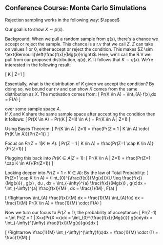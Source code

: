 ## Conference Course: Monte Carlo Simulations

<script src="https://polyfill.io/v3/polyfill.min.js?features=es6"></script>
<script id="MathJax-script" async src="https://cdn.jsdelivr.net/npm/mathjax@3/es5/tex-mml-chtml.js"></script>

Rejection sampling works in the following way: $\space$

Our goal is to show $X \sim p(x)$.

Background: When we pull a random sample from $q(x)$, there's a chance we accept or reject the sample. This chance is a r.v that we call $Z$. $Z$ can take on values 1 or 0, either accept or reject the condition. This makes $Z \sim \text{Bernoulli}\left(\frac{f(x)}{Mg(x)}\right)$. Here, we'll call the R.V we pull from our proposed distribution, $q(x)$, $K$. It follows that $K \sim q(x)$. We're interested in the following result:

\[
K | Z=1
\]

Essentially, what is the distribution of $K$ given we accept the condition? By doing so, we bound our r.v and can show $K$ comes from the same distribution as $X$. The motivation comes from:
\[
Pr(X \in A) = \int_{A} f(x)\,dx = F(A)
\]

over some sample space $A$.
<br>
If $X$ and $K$ share the same sample space after accepting the condition then it follows:
\[
Pr(X \in A) = Pr((K | Z=1) \in  A ) = Pr(K \in A | Z=1)
\]

Using Bayes Theorem:
\[
Pr(K \in A | Z=1) = \frac{Pr(Z = 1 | K \in A) \cdot Pr(K \in A)}{Pr(Z=1)}
\]

Focus on $Pr(Z = 1 | K \in A)$:
\[
Pr(Z = 1 | K \in A) = \frac{Pr(Z=1 \cap K \in A)}{Pr(Z=1)}
\]

Plugging this back into $Pr(K \in A | Z=1)$:
\[
Pr(K \in A | Z=1) = \frac{Pr(Z=1 \cap K \in A)}{Pr(Z=1)}
\]

Looking deeper into $Pr(Z=1 \cap K \in A)$:
By the law of Total Probability:
\[
Pr(Z=1 \cap K \in A) = \iint_{0}^{\frac{f(x)}{Mg(x)}}(U \leq \frac{f(x)}{Mg(x)}) \, g(x) \, du \, dx = \int_{-\infty}^{a} \frac{f(x)}{Mg(x)} \, g(x)dx = \int_{-\infty}^{a} \frac{f(x)}{M} \, dx = \frac{1}{M} \, F(a)
\]

\[
\Rightarrow \int_{A} \frac{f(x)}{M} dx = \frac{1}{M} \int_{A}f(x) dx = \frac{1}{M} Pr(X \in A) = \frac{1}{M} \cdot F(A)
\]

Now we turn our focus to $Pr(Z=1)$, the probability of acceptance:
\[
Pr(Z=1) = \int Pr(Z = 1 | X=x)Pr(X =x)dx = \iint_{0}^{\frac{f(x)}{Mg(x)}} g(x)dydx = \int_{-\infty}^{\infty} \frac{f(x)}{Mg(x)}g(x)dx
\]

\[
\Rightarrow \frac{1}{M} \int_{-\infty}^{\infty}f(x)dx = \frac{1}{M} \cdot (1) = \frac{1}{M}
\]
